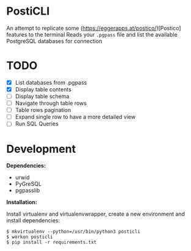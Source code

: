 # PostiCLI

An attempt to replicate some (https://eggerapps.at/postico/)[Postico] features to the terminal
Reads your `.pgpass` file and list the available PostgreSQL databases for connection

# TODO

- [x] List databases from .pgpass
- [X] Display table contents
- [ ] Display table schema
- [ ] Navigate through table rows
- [ ] Table rows pagination
- [ ] Expand single row to have a more detailed view
- [ ] Run SQL Queries

# Development

**Dependencies:**
  - urwid
  - PyGreSQL
  - pgpasslib

**Installation:**

Install virtualenv and virtualenvwrapper, create a new environment and install dependencies:

```
$ mkvirtualenv --python=/usr/bin/python3 posticli
$ workon posticli
$ pip install -r requirements.txt
```

